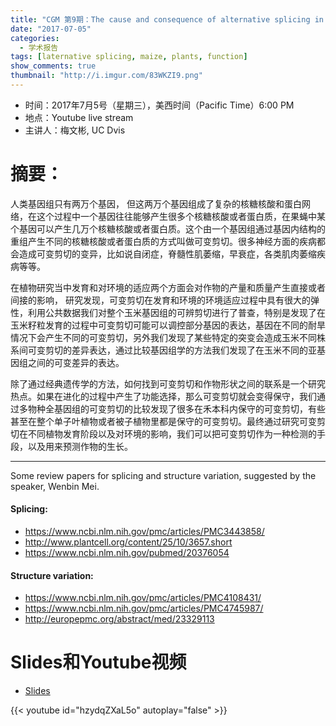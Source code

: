 ```yaml
---
title: "CGM 第9期：The cause and consequence of alternative splicing in maize and across species"
date: "2017-07-05"
categories:
  - 学术报告
tags: [laternative splicing, maize, plants, function]
show_comments: true
thumbnail: "http://i.imgur.com/83WKZI9.png"
---
```


- 时间：2017年7月5号（星期三），美西时间（Pacific Time）6:00 PM
- 地点：Youtube live stream
- 主讲人：梅文彬, UC Dvis

# 摘要：

人类基因组只有两万个基因， 但这两万个基因组成了复杂的核糖核酸和蛋白网络，在这个过程中一个基因往往能够产生很多个核糖核酸或者蛋白质，在果蝇中某个基因可以产生几万个核糖核酸或者蛋白质。这个由一个基因组通过基因内结构的重组产生不同的核糖核酸或者蛋白质的方式叫做可变剪切。很多神经方面的疾病都会造成可变剪切的变异，比如说自闭症，脊髓性肌萎缩，早衰症，各类肌肉萎缩疾病等等。

在植物研究当中发育和对环境的适应两个方面会对作物的产量和质量产生直接或者间接的影响， 研究发现，可变剪切在发育和环境的环境适应过程中具有很大的弹性，利用公共数据我们对整个玉米基因组的可辨剪切进行了普查，特别是发现了在玉米籽粒发育的过程中可变剪切可能可以调控部分基因的表达，基因在不同的耐旱情况下会产生不同的可变剪切，另外我们发现了某些特定的突变会造成玉米不同株系间可变剪切的差异表达，通过比较基因组学的方法我们发现了在玉米不同的亚基因组之间的可变差异的表达。

除了通过经典遗传学的方法，如何找到可变剪切和作物形状之间的联系是一个研究热点。如果在进化的过程中产生了功能选择，那么可变剪切就会变得保守，我们通过多物种全基因组的可变剪切的比较发现了很多在禾本科内保守的可变剪切，有些甚至在整个单子叶植物或者被子植物里都是保守的可变剪切。最终通过研究可变剪切在不同植物发育阶段以及对环境的影响，我们可以把可变剪切作为一种检测的手段，以及用来预测作物的生长。

-------------

Some review papers for splicing and structure variation, suggested by the speaker, Wenbin Mei. 

#### Splicing:
- https://www.ncbi.nlm.nih.gov/pmc/articles/PMC3443858/
- http://www.plantcell.org/content/25/10/3657.short
- https://www.ncbi.nlm.nih.gov/pubmed/20376054

#### Structure variation:
- https://www.ncbi.nlm.nih.gov/pmc/articles/PMC4108431/
- https://www.ncbi.nlm.nih.gov/pmc/articles/PMC4745987/
- http://europepmc.org/abstract/med/23329113

# Slides和Youtube视频

- [Slides]()

{{< youtube id="hzydqZXaL5o" autoplay="false" >}}


